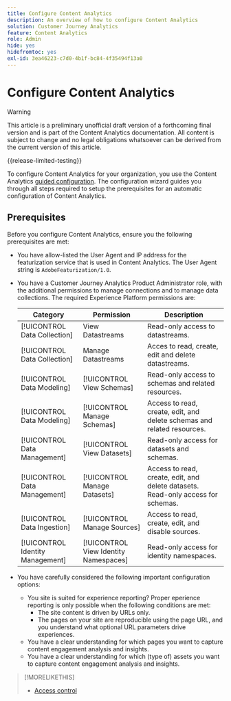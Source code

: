 ```yaml
---
title: Configure Content Analytics
description: An overview of how to configure Content Analytics
solution: Customer Journey Analytics
feature: Content Analytics
role: Admin
hide: yes
hidefromtoc: yes
exl-id: 3ea46223-c7d0-4b1f-bc84-4f35494f13a0
---
```

# Configure Content Analytics

>[!WARNING]
>
>This article is a preliminary unofficial draft version of a forthcoming final version and is part of the Content Analytics documentation. All content is subject to change and no legal obligations whatsoever can be derived from the current version of this article.  
>

{{release-limited-testing}}


To configure Content Analytics for your organization, you use the Content Analytics [guided configuration](guided.md). The configuration wizard guides you through all steps required to setup the prerequisites for an automatic configuration of Content Analytics.

## Prerequisites

Before you configure Content Analytics, ensure you the following prerequisites are met:

* You have allow-listed the User Agent and IP address for the featurization service that is used in Content Analytics. The User Agent string is `AdobeFeaturization/1.0`.
* You have a Customer Journey Analytics Product Administrator role, with the additional permissions to manage connections and to manage data collections. The required Experience Platform permissions are:
  
  | Category | Permission | Description |
  |---|---|---|
  | [!UICONTROL Data Collection] | View Datastreams | Read-only access to datastreams. |
  | [!UICONTROL Data Collection] | Manage Datastreams | Acces to read, create, edit and delete datastreams. |
  | [!UICONTROL Data Modeling] | [!UICONTROL View Schemas] | Read-only access to schemas and related resources. |
  | [!UICONTROL Data Modeling] | [!UICONTROL Manage Schemas] | Access to read, create, edit, and delete schemas and related resources. |
  | [!UICONTROL Data Management] | [!UICONTROL View Datasets] | Read-only access for datasets and schemas. |
  | [!UICONTROL Data Management] | [!UICONTROL Manage Datasets] | Access to read, create, edit, and delete datasets. Read-only access for schemas. |
  | [!UICONTROL Data Ingestion] | [!UICONTROL Manage Sources] | Access to read, create, edit, and disable sources. |
  | [!UICONTROL Identity Management] | [!UICONTROL View Identity Namespaces] | Read-only access for identity namespaces. |

* You have carefully considered the following important configuration options:

  * You site is suited for experience reporting? Proper eperience reporting is only possible when the following conditions are met:
    * The site content is driven by URLs only.
    * The pages on your site are reproducible using the page URL, and you understand what optional URL parameters drive experiences.
  * You have a clear understanding for which pages you want to capture content engagement analysis and insights.
  * You have a clear understanding for which (type of) assets you want to capture content engagement analysis and insights.

    
>
>[!MORELIKETHIS]
>
>* [Access control](/help/technotes/access-control.md)
>


